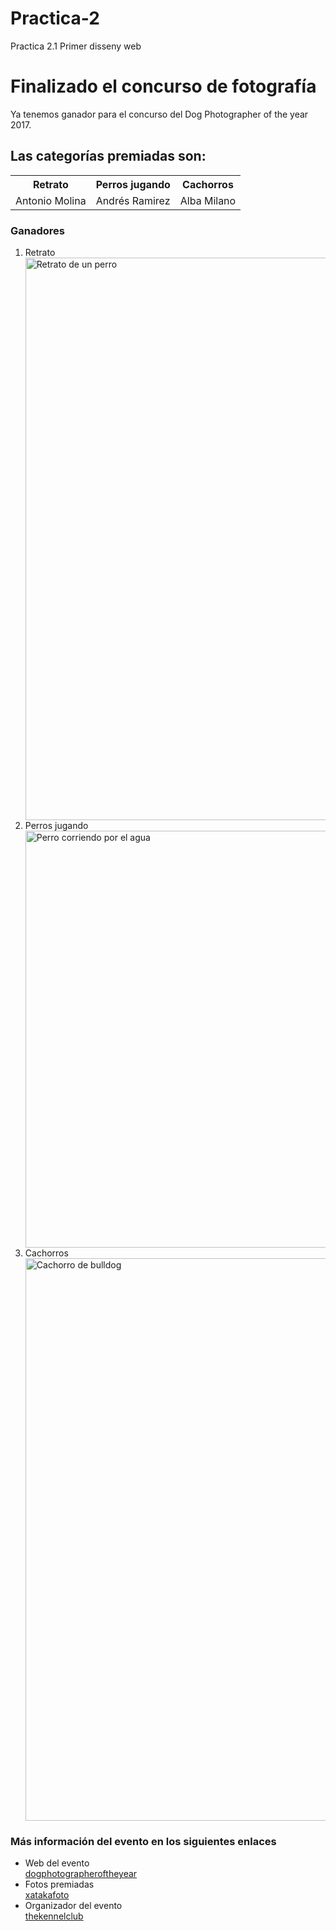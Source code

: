 # Practica-2
Practica 2.1 Primer disseny web


<!DOCTYPE html>

<html>
<head>

  <title>Dog Photographer of the year 2017</title>

</head>

<body>



  <h1>Finalizado el concurso de fotografía</h1>
  <p>Ya tenemos ganador para el concurso del Dog Photographer of the year 2017.</p>

  <h2>Las categorías premiadas son:</h2>

<table>
  <tr>
    <th>Retrato</th>
    <th>Perros jugando</th>
    <th>Cachorros</th>
  </tr>
  <tr>
    <td>Antonio Molina</td>
    <td>Andrés Ramirez</td>
    <td>Alba Milano</td>
</table>



<h3>Ganadores</h3>

<ol> 
  <li>Retrato</li> <img src="https://i.blogs.es/9e25ec/dpoty-portrait-1st-c-anastasia-vetkovskaya-the-kennel-club-2-/1366_2000.jpg" alt="Retrato de un perro" style="width:729px;height:900px;">
  <li>Perros jugando</li> <img src="https://i.blogs.es/343e50/dpoty-dogs-at-play-1st-c-kaylee-greer-the-kennel-club/1366_2000.jpg" alt="Perro corriendo por el agua" style="width:1000px;height:667px;">
  <li>Cachorros</li> <img src="https://i.blogs.es/232bfd/dpoty-puppy-1st-c-mirjam-schreurs-the-kennel-club-2-/1366_2000.jpg" alt="Cachorro de bulldog" style="width:805px;height:900px;">
</ol> 

<h3>Más información del evento en los siguientes enlaces</h3>

<ul>
  <li>Web del evento</li> <a href="http://www.dogphotographeroftheyear.org.uk/">dogphotographeroftheyear</a>
  <li>Fotos premiadas</li> <a href="https://www.xatakafoto.com/concursos/estas-son-las-tiernas-imagenes-ganadoras-del-concurso-dog-photographer-of-the-year-2017">xatakafoto</a>
  <li>Organizador del evento</li> <a href="https://www.thekennelclub.org.uk/">thekennelclub</a>
</ul>  


</body>
</html>
